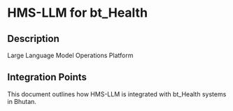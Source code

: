 # HMS-LLM for bt_Health

## Description

Large Language Model Operations Platform

## Integration Points

This document outlines how HMS-LLM is integrated with bt_Health systems in Bhutan.

